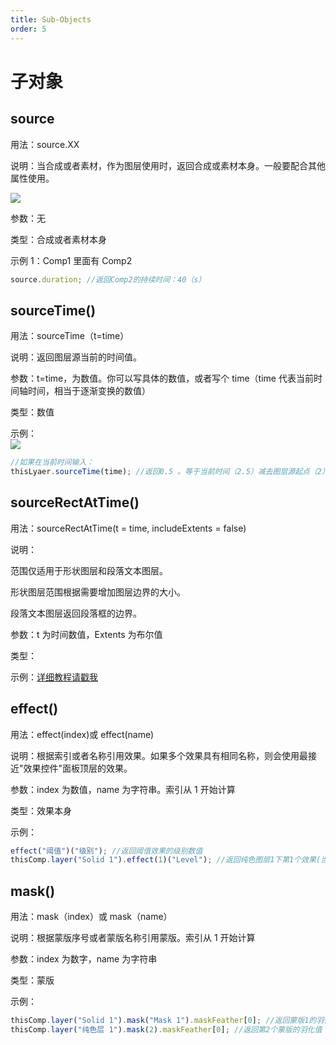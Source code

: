 ```yaml
---
title: Sub-Objects
order: 5
---
```


# 子对象

## source

用法：source.XX

说明：当合成或者素材，作为图层使用时，返回合成或素材本身。一般要配合其他属性使用。

![](https://cdn.yuelili.com/20211024140901.png)

参数：无

类型：合成或者素材本身

示例 1：Comp1 里面有 Comp2

```javascript
source.duration; //返回Comp2的持续时间：40（s）
```

## sourceTime()

用法：sourceTime（t=time）

说明：返回图层源当前的时间值。

参数：t=time，为数值。你可以写具体的数值，或者写个 time（time 代表当前时间轴时间，相当于逐渐变换的数值）

类型：数值

示例：  
![](https://mir.yuelili.com/user/AE/expression/a-z/sourceTime1.png)

```javascript
//如果在当前时间输入：
thisLyaer.sourceTime(time); //返回0.5 。等于当前时间（2.5）减去图层源起点（2） = 2.5-2 =0.5
```

## sourceRectAtTime()

用法：sourceRectAtTime(t = time, includeExtents = false)

说明：

范围仅适用于形状图层和段落文本图层。

形状图层范围根据需要增加图层边界的大小。

段落文本图层返回段落框的边界。

参数：t 为时间数值，Extents 为布尔值

类型：

示例：[详细教程请戳我](https://www.yuelili.com/?p=10443)

## effect()

用法：effect(index)或 effect(name)

说明：根据索引或者名称引用效果。如果多个效果具有相同名称，则会使用最接近"效果控件"面板顶层的效果。

参数：index 为数值，name 为字符串。索引从 1 开始计算

类型：效果本身

示例：

```javascript
effect("阈值")("级别"); //返回阈值效果的级别数值
thisComp.layer("Solid 1").effect(1)("Level"); //返回纯色图层1下第1个效果(当然还是阈值啦)的level(级别)数值
```

## mask()

用法：mask（index）或 mask（name）

说明：根据蒙版序号或者蒙版名称引用蒙版。索引从 1 开始计算

参数：index 为数字，name 为字符串

类型：蒙版

示例：

```javascript
thisComp.layer("Solid 1").mask("Mask 1").maskFeather[0]; //返回蒙版1的羽化值
thisComp.layer("纯色层 1").mask(2).maskFeather[0]; //返回第2个蒙版的羽化值
```
